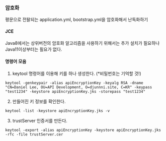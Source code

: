 ### 암호화

평문으로 전돨되는 application.yml, bootstrap.yml을 암호화해서 난독화하기

#### JCE

Java8에서는 상위버전의 암호화 알고리즘을 사용하기 위해서는 추가 설치가 필요하나 Java11이상부터는 필요가 없다.


#### 명령어 모음

1. keytool 명령어를 이용해 키를 하나 생성한다. (*비밀번호는 기억할 것!)

```shell
keytool -genkeypair -alias apiEncryptionKey -keyalg RSA -dname "CN=Daniel Lee, OU=API Development, O=djunnni.site, C=KR" -keypass "test1234" -keystore apiEncryptionKey.jks -storepass "test1234"
```

2. 만들어진 키 정보를 확인한다.

```shell
keytool -list -keystore apiEncryptionKey.jks -v
```

3. trustServer 인증서를 만든다.

```shell
keytool -export -alias apiEncryptionKey -keystore apiEncryptionKey.jks -rfc -file trustServer.cer
```